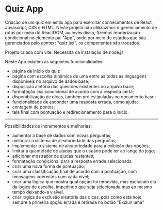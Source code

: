 # Quiz App

Criação de um quiz em estilo app para exercitar conhecimentos de React, Javascript, CSS e HTML.
Neste projeto não utilizazmos o gerenciamento de rotas por meio do ReactDOM, ao invés disso, fizemos renderização condicional no elemento pai "App", onde por meio de estados que são gerenciados pelo context "quiz.jsx", os componentes são trocados.

Projeto criado com vite. Necessita da instalação de node.js

Neste App existem as seguintes funcionalidades:

- página de início do quiz
- página com escolha dinâmica de uma entre as todas as linguagens disponíveis no arquivo de dados base;
- disposição aletória das questões existentes no arquivo base;
- formatação css condicional de acordo com a resposta certa;
- disponibilização de dicas, também pré estipuladas no documento base;
- funcionalidade de esconder uma resposta errada, como ajuda;
- contagem de pontos;
- tela final com pontuação e redirecionamento para o início.

---

Possibilidades de incrementos e melhorias:

- aumentar a base de dados com novas perguntas;
- melhorar o sistema de aleatoriedade das perguntas;
- implementar o sistema de aleatoriedade para a exibição das opções;
- limitar a quantidade de ajudas que o usuário pode ter ao longo do jogo;
- adicionar mostrador de ajudas restantes;
- formatação condicional para a resposta errada selecionada;
- criar uma nova forma de pontuação;
- criar uma classificação final de acordo com a pontuação, com mensagens coerentes com cada nível;
- criar uma lógica que mostra qual opção foi removida, mas excluindo ela da lógica de escolha, impedindo que seja selecionada mas ao mesmo tempo deixando-a visível.
- criar lógica de exclusão aleatória das dicas, pois como está hoje, sempre a primeira opção errada é retirada no botão "Excluir uma"
